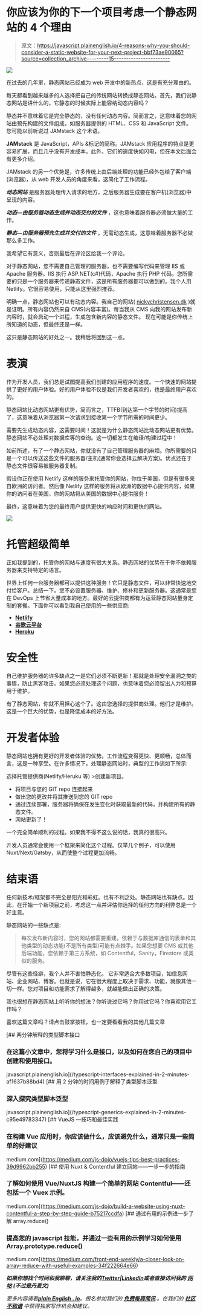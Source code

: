 # 你应该为你的下一个项目考虑一个静态网站的 4 个理由

> 原文：<https://javascript.plainenglish.io/4-reasons-why-you-should-consider-a-static-website-for-your-next-project-bbf73ae90065?source=collection_archive---------15----------------------->

![](img/5bd0b4a29c348d4116f20697f04c1cb6.png)

在过去的几年里，静态网站已经成为 web 开发中的新热点，这是有充分理由的。

每天都看到越来越多的人选择把自己的传统网站转换成静态网站。首先，我们说静态网站是讲什么的，它静态的时候实际上能容纳动态内容吗？

静态并不意味着它是完全静态的，没有任何动态内容。简而言之，这意味着您的网站由预先构建的文件组成，如服务器提供的 HTML、CSS 和 JavaScript 文件。您可能以前听说过 JAMstack 这个术语。

**JAMstack** 是 JavaScript，APIs &标记的简称。JAMstack 应用程序的特点是更容易扩展，而且几乎没有开发成本。此外，它们的速度快如闪电，但在本文后面会有更多介绍。

JAMstack 的另一个优势是，许多传统上由后端处理的功能已经外包给了客户端(浏览器)，从 web 开发人员的角度来看，这简化了工作流程。

***动态网站*** 是服务器处理传入请求的地方，之后服务器生成要在客户机(浏览器)中呈现的内容。

***动态—由服务器动态生成并动态交付的文件*** ，这也意味着服务器必须做大量的工作。

***静态—由服务器预先生成并交付的文件*** ，无需动态生成，这意味着服务器不必做那么多工作。

我希望它有意义，否则最后在评论区给我一个评论。

对于静态网站，您不需要自己管理的服务器，也不需要编写代码来管理 IIS 或 Apache 服务器。IIS 执行 ASP.NET(c#)代码，Apache 执行 PHP 代码。您所需要的只是一个服务器来传递静态文件，这是所有服务器都可以做到的。我个人用 Netlify。它很容易使用，只能从这里强烈推荐。

明确一点，静态网站也可以有动态内容。我自己的网站( [nickychristensen.dk](https://nickychristensen.dk) )就是证明。所有内容仍然来自 CMS(内容丰富)。每当我从 CMS 向我的网站发布新内容时，就会启动一个进程，生成包含新内容的静态文件。
现在可能是你传统上所知道的动态，但最终还是一样。

这只是静态网站的好处之一。我稍后将回到这一点。

# 表演

作为开发人员，我们总是试图提高我们创建的应用程序的速度。一个快速的网站提供了更好的用户体验。好的用户体验不仅是我们开发者喜欢的，也是最终用户喜欢的。

静态网站比动态网站更有优势，简而言之，TTFB(到达第一个字节的时间)提高了，这意味着从浏览器第一次请求到接收第一个字节所需的时间更少。

需要先生成动态内容，这需要时间！这就是为什么静态网站比动态网站更有优势。静态网站不必处理对数据库等的查询。这一切都发生在编译/构建过程中！

如前所述，有了一个静态网站，你就没有了自己管理服务器的麻烦。你所需要的只是一个可以传送这些文件的服务器/主机(通常你会选择云解决方案)。优点还在于静态文件很容易被服务器复制。

假设你正在使用 Netlify 这样的服务来托管你的网站，你位于美国，但是有很多来自欧洲的访问者。然后像 Netlify 这样的服务将从欧洲的数据中心提供内容，如果你的访问者在美国，你的网站将从美国的数据中心提供服务！

最终，这意味着为您的最终用户提供更快的响应时间和更快的网站。

![](img/8c05b5612f7c7bac62ec88f98ec1ecec.png)

# 托管超级简单

正如我提到的，托管你的网站与速度有很大关系。静态网站的优势在于你不依赖服务器来支持特定的语言。

世界上任何一台服务器都可以提供这种服务！它只是静态文件，可以非常快速地交付给客户。总结一下。您不必设置服务器、维护、修补和更新服务器。这通常是您在 DevOps 上节省大量成本的地方。最好的云提供商都有为运营静态网站量身定制的套餐。下面你可以看到我自己使用的一些供应商:

*   [**Netlify**](https://www.netlify.com/)
*   [**谷歌云平台**](https://cloud.google.com/)
*   [**Heroku**](https://www.heroku.com/)

# 安全性

自己维护服务器的许多缺点之一是它们必须不断更新！那就是处理安全漏洞之类的事情，防止黑客攻击。如果您必须处理这个问题，也意味着您必须留出人力和预算用于维护。

有了静态网站，你就不用担心这个了。这由您选择的提供商处理。他们才是维护。这是一个巨大的优势，也是降低成本的好方法。

# 开发者体验

静态网站也拥有更好的开发者体验的优势。工作流程变得更快、更顺畅，总体而言，这是一种享受。在许多情况下，处理静态网站时，典型的工作流如下所示:

选择托管提供商(Netlify/Heruku 等) >创建新项目。

*   将项目与您的 GIT repo 连接起来
*   做出您的更改并将其推送到您的 GIT repo
*   通过连续部署，服务器将确保在发生变化时获取最新的代码，并构建所有的静态文件。
*   网站更新了！

一个完全简单顺利的过程。如果我不得不这么说的话，我真的很高兴。

开发人员通常会使用一个框架来简化这个过程。仅举几个例子，可以使用 Nuxt/Next/Gatsby，从而使整个过程更加流畅。

# 结束语

任何新技术/框架都不完全是阳光和彩虹。也有不利之处。静态网站也有缺点。因此，在开始一个新项目之前，考虑这一点并评估你选择的任何方向的利弊总是一个好主意。

静态网站的一些缺点是:

> 每次发布新内容时，您的网站都需要重建。依赖于与数据库通信的表单和其他类型的动态功能(不是所有类型)可能有点棘手。如果您想要 CMS 或其他后端功能，您依赖于第三方系统，如 Contentful，Sanity，Firestore 或类似的服务。

尽管有这些怪癖，我个人并不害怕静态化。
它非常适合大多数项目，如信息网站、企业网站、博客。也就是说，它在很大程度上取决于需求、功能，就像其他一切一样。您对项目和功能需求了解得越多，就越能做出正确的决策。

我也很想在静态网站上听听你的想法？你听说过它吗？你用过它吗？你喜欢用它工作吗？

喜欢这篇文章吗？请点击鼓掌按钮，也一定要看看我的其他几篇文章

[](/typescript-interfaces-explained-in-2-minutes-af1637b88bd4) [## 两分钟解释的类型脚本接口

### 在这篇小文章中，您将学习什么是接口，以及如何在您自己的项目中创建和使用接口。

javascript.plainenglish.io](/typescript-interfaces-explained-in-2-minutes-af1637b88bd4) [](/typescript-generics-explained-in-2-minutes-c95e49783347) [## 用 2 分钟的时间用例子解释了类型脚本泛型

### 深入探究类型脚本泛型

javascript.plainenglish.io](/typescript-generics-explained-in-2-minutes-c95e49783347) [](https://medium.com/js-dojo/vuejs-tips-best-practices-39d9962bb255) [## VueJS —技巧和最佳实践

### 在构建 Vue 应用时，你应该做什么，应该避免什么，通常只是一些简单的好建议

medium.com](https://medium.com/js-dojo/vuejs-tips-best-practices-39d9962bb255) [](https://medium.com/js-dojo/build-a-website-using-nuxt-contentful-a-step-by-step-guide-b75217ccdfa) [## 使用 Nuxt & Contentful 建立网站——一步一步的指南

### 了解如何使用 Vue/NuxtJS 构建一个简单的网站 Contentful——还包括一个 Vuex 示例。

medium.com](https://medium.com/js-dojo/build-a-website-using-nuxt-contentful-a-step-by-step-guide-b75217ccdfa) [](https://medium.com/front-end-weekly/a-closer-look-on-array-reduce-with-useful-examples-34f222664e66) [## 通过有用的示例进一步了解 array.reduce()

### 提高您的 javascript 技能，并通过一些有用的示例学习如何使用 Array.prototype.reduce()

medium.com](https://medium.com/front-end-weekly/a-closer-look-on-array-reduce-with-useful-examples-34f222664e66) 

***如果你想找个时间和我聊聊，请关注我的***[***Twitter***](https://twitter.com/nickycdk)***|***[***LinkedIn***](https://www.linkedin.com/in/dknickychristensen/)***或者直接访问我的*** [***网站***](https://nickychristensen.dk/) ***(不过是丹麦文)***

*更多内容请看*[***plain English . io***](http://plainenglish.io/)*。报名参加我们的* [***免费每周简讯***](http://newsletter.plainenglish.io/) *。在我们的* [***社区不和谐***](https://discord.gg/GtDtUAvyhW) *中获得独家写作机会和建议。*